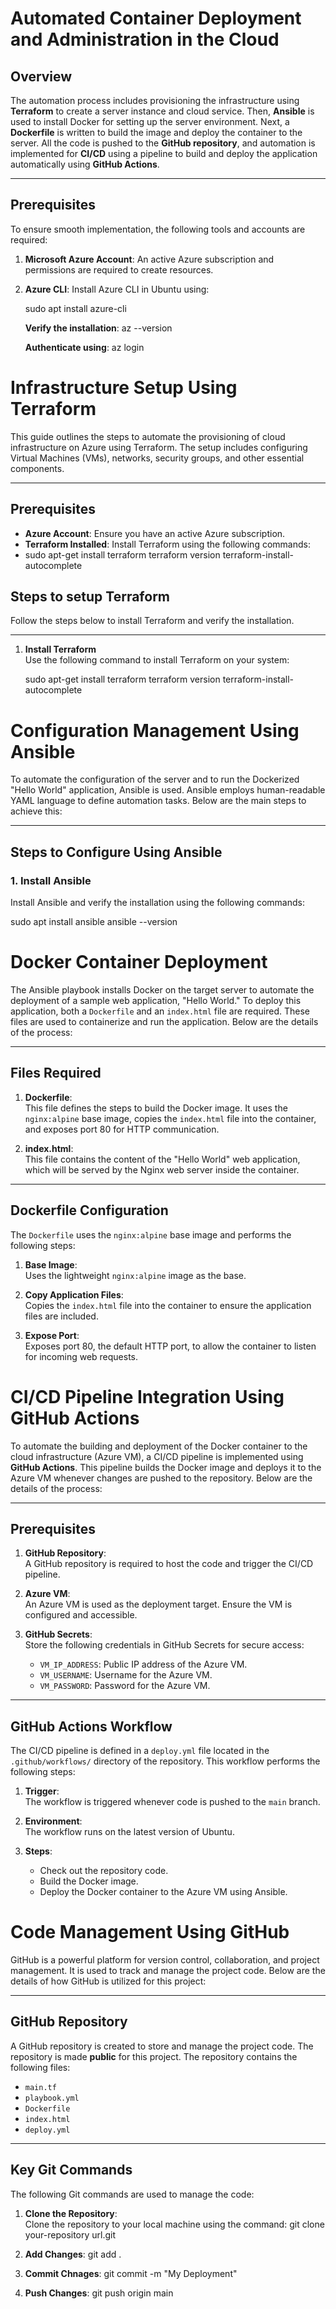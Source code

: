 # Automated Container Deployment and Administration in the Cloud

## Overview

The automation process includes provisioning the infrastructure using **Terraform** to create a server instance and cloud service. Then, **Ansible** is used to install Docker for setting up the server environment. Next, a **Dockerfile** is written to build the image and deploy the container to the server. All the code is pushed to the **GitHub repository**, and automation is implemented for **CI/CD** using a pipeline to build and deploy the application automatically using **GitHub Actions**.

---

## Prerequisites

To ensure smooth implementation, the following tools and accounts are required:

1. **Microsoft Azure Account**: An active Azure subscription and permissions are required to create resources.
2. **Azure CLI**: Install Azure CLI in Ubuntu using:
   
   sudo apt install azure-cli
   
   **Verify the installation**:
   az --version
   
   **Authenticate using**:
   az login

# Infrastructure Setup Using Terraform

This guide outlines the steps to automate the provisioning of cloud infrastructure on Azure using Terraform. The setup includes configuring Virtual Machines (VMs), networks, security groups, and other essential components.

---

## Prerequisites

- **Azure Account**: Ensure you have an active Azure subscription.
- **Terraform Installed**: Install Terraform using the following commands:
- 
  sudo apt-get install terraform
  terraform version
  terraform-install-autocomplete
  
 ## Steps to setup Terraform
Follow the steps below to install Terraform and verify the installation.

---

1. **Install Terraform**  
   Use the following command to install Terraform on your system:
   
   sudo apt-get install terraform
   terraform version
   terraform-install-autocomplete

# Configuration Management Using Ansible

To automate the configuration of the server and to run the Dockerized "Hello World" application, Ansible is used. Ansible employs human-readable YAML language to define automation tasks. 
Below are the main steps to achieve this:

---

## Steps to Configure Using Ansible

### 1. Install Ansible

Install Ansible and verify the installation using the following commands:

sudo apt install ansible
ansible --version

# Docker Container Deployment

The Ansible playbook installs Docker on the target server to automate the deployment of a sample web application, "Hello World." To deploy this application, both a `Dockerfile` and an `index.html` file are required. These files are used to containerize and run the application. Below are the details of the process:

---

## Files Required

1. **Dockerfile**:  
   This file defines the steps to build the Docker image. It uses the `nginx:alpine` base image, copies the `index.html` file into the container, and exposes port 80 for HTTP communication.

2. **index.html**:  
   This file contains the content of the "Hello World" web application, which will be served by the Nginx web server inside the container.

---

## Dockerfile Configuration

The `Dockerfile` uses the `nginx:alpine` base image and performs the following steps:

1. **Base Image**:  
   Uses the lightweight `nginx:alpine` image as the base.

2. **Copy Application Files**:  
   Copies the `index.html` file into the container to ensure the application files are included.

3. **Expose Port**:  
   Exposes port 80, the default HTTP port, to allow the container to listen for incoming web requests.

 # CI/CD Pipeline Integration Using GitHub Actions

To automate the building and deployment of the Docker container to the cloud infrastructure (Azure VM), a CI/CD pipeline is implemented using **GitHub Actions**. This pipeline builds the Docker image and deploys it to the Azure VM whenever changes are pushed to the repository. Below are the details of the process:

---

## Prerequisites

1. **GitHub Repository**:  
   A GitHub repository is required to host the code and trigger the CI/CD pipeline.

2. **Azure VM**:  
   An Azure VM is used as the deployment target. Ensure the VM is configured and accessible.

3. **GitHub Secrets**:  
   Store the following credentials in GitHub Secrets for secure access:
   - `VM_IP_ADDRESS`: Public IP address of the Azure VM.
   - `VM_USERNAME`: Username for the Azure VM.
   - `VM_PASSWORD`: Password for the Azure VM.

---

## GitHub Actions Workflow

The CI/CD pipeline is defined in a `deploy.yml` file located in the `.github/workflows/` directory of the repository. This workflow performs the following steps:

1. **Trigger**:  
   The workflow is triggered whenever code is pushed to the `main` branch.

2. **Environment**:  
   The workflow runs on the latest version of Ubuntu.

3. **Steps**:
   - Check out the repository code.
   - Build the Docker image.
   - Deploy the Docker container to the Azure VM using Ansible.

# Code Management Using GitHub

GitHub is a powerful platform for version control, collaboration, and project management. It is used to track and manage the project code. Below are the details of how GitHub is utilized for this project:

---

## GitHub Repository

A GitHub repository is created to store and manage the project code. The repository is made **public** for this project. The repository contains the following files:
- `main.tf`
- `playbook.yml`
- `Dockerfile`
- `index.html`
- `deploy.yml`

---

## Key Git Commands

The following Git commands are used to manage the code:

1. **Clone the Repository**:  
   Clone the repository to your local machine using the command:
   git clone your-repository url.git
   
2. **Add Changes**:
   git add .

3. **Commit Chnages**:
   git commit -m "My Deployment"

4. **Push Changes**:
   git push origin main      

   
 
